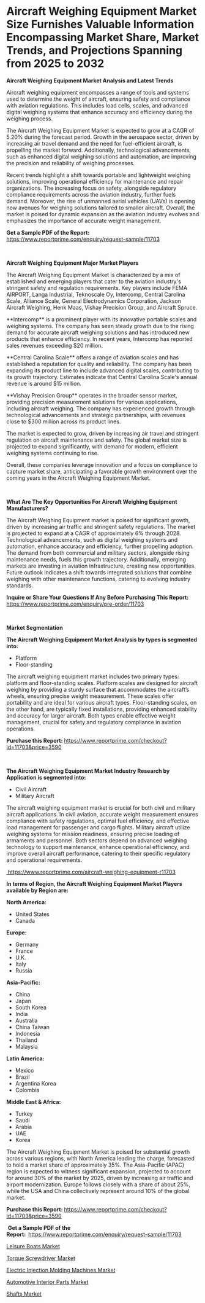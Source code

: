 <p><h1>Aircraft Weighing Equipment Market Size Furnishes Valuable Information Encompassing Market Share, Market Trends, and Projections Spanning from 2025 to 2032</h1></p><p><strong>Aircraft Weighing Equipment Market Analysis and Latest Trends</strong></p>
<p><p>Aircraft weighing equipment encompasses a range of tools and systems used to determine the weight of aircraft, ensuring safety and compliance with aviation regulations. This includes load cells, scales, and advanced digital weighing systems that enhance accuracy and efficiency during the weighing process.</p><p>The Aircraft Weighing Equipment Market is expected to grow at a CAGR of 5.20% during the forecast period. Growth in the aerospace sector, driven by increasing air travel demand and the need for fuel-efficient aircraft, is propelling the market forward. Additionally, technological advancements, such as enhanced digital weighing solutions and automation, are improving the precision and reliability of weighing processes.</p><p>Recent trends highlight a shift towards portable and lightweight weighing solutions, improving operational efficiency for maintenance and repair organizations. The increasing focus on safety, alongside regulatory compliance requirements across the aviation industry, further fuels demand. Moreover, the rise of unmanned aerial vehicles (UAVs) is opening new avenues for weighing solutions tailored to smaller aircraft. Overall, the market is poised for dynamic expansion as the aviation industry evolves and emphasizes the importance of accurate weight management.</p></p>
<p><strong>Get a Sample PDF of the Report:&nbsp;</strong> <a href="https://www.reportprime.com/enquiry/request-sample/11703?utm_campaign=2516&utm_medium=2&utm_source=Github&utm_content=ia&utm_term=17032025&utm_id=aircraft-weighing-equipment">https://www.reportprime.com/enquiry/request-sample/11703</a></p>
<p>&nbsp;</p>
<p><strong>Aircraft Weighing Equipment Major Market Players</strong></p>
<p><p>The Aircraft Weighing Equipment Market is characterized by a mix of established and emerging players that cater to the aviation industry's stringent safety and regulation requirements. Key players include FEMA AIRPORT, Langa Industrial, Teknoscale Oy, Intercomp, Central Carolina Scale, Alliance Scale, General Electrodynamics Corporation, Jackson Aircraft Weighing, Henk Maas, Vishay Precision Group, and Aircraft Spruce.</p><p>**Intercomp** is a prominent player with its innovative portable scales and weighing systems. The company has seen steady growth due to the rising demand for accurate aircraft weighing solutions and has introduced new products that enhance efficiency. In recent years, Intercomp has reported sales revenues exceeding $20 million.</p><p>**Central Carolina Scale** offers a range of aviation scales and has established a reputation for quality and reliability. The company has been expanding its product line to include advanced digital scales, contributing to its growth trajectory. Estimates indicate that Central Carolina Scale's annual revenue is around $15 million.</p><p>**Vishay Precision Group** operates in the broader sensor market, providing precision measurement solutions for various applications, including aircraft weighing. The company has experienced growth through technological advancements and strategic partnerships, with revenues close to $300 million across its product lines.</p><p>The market is expected to grow, driven by increasing air travel and stringent regulation on aircraft maintenance and safety. The global market size is projected to expand significantly, with demand for modern, efficient weighing systems continuing to rise. </p><p>Overall, these companies leverage innovation and a focus on compliance to capture market share, anticipating a favorable growth environment over the coming years in the Aircraft Weighing Equipment Market.</p></p>
<p>&nbsp;</p>
<p><strong>What Are The Key Opportunities For Aircraft Weighing Equipment Manufacturers?</strong></p>
<p><p>The Aircraft Weighing Equipment market is poised for significant growth, driven by increasing air traffic and stringent safety regulations. The market is projected to expand at a CAGR of approximately 6% through 2028. Technological advancements, such as digital weighing systems and automation, enhance accuracy and efficiency, further propelling adoption. The demand from both commercial and military sectors, alongside rising maintenance needs, fuels this growth trajectory. Additionally, emerging markets are investing in aviation infrastructure, creating new opportunities. Future outlook indicates a shift towards integrated solutions that combine weighing with other maintenance functions, catering to evolving industry standards.</p></p>
<p><strong>Inquire or Share Your Questions If Any Before Purchasing This Report:</strong> <a href="https://www.reportprime.com/enquiry/pre-order/11703?utm_campaign=2516&utm_medium=2&utm_source=Github&utm_content=ia&utm_term=17032025&utm_id=aircraft-weighing-equipment">https://www.reportprime.com/enquiry/pre-order/11703</a></p>
<p>&nbsp;</p>
<p><strong>Market Segmentation</strong></p>
<p><strong>The Aircraft Weighing Equipment Market Analysis by types is segmented into:</strong></p>
<p><ul><li>Platform</li><li>Floor-standing</li></ul></p>
<p><p>The aircraft weighing equipment market includes two primary types: platform and floor-standing scales. Platform scales are designed for aircraft weighing by providing a sturdy surface that accommodates the aircraft’s wheels, ensuring precise weight measurement. These scales offer portability and are ideal for various aircraft types. Floor-standing scales, on the other hand, are typically fixed installations, providing enhanced stability and accuracy for larger aircraft. Both types enable effective weight management, crucial for safety and regulatory compliance in aviation operations.</p></p>
<p><strong>Purchase this Report:&nbsp;</strong><a href="https://www.reportprime.com/checkout?id=11703&price=3590&utm_campaign=2516&utm_medium=2&utm_source=Github&utm_content=ia&utm_term=17032025&utm_id=aircraft-weighing-equipment">https://www.reportprime.com/checkout?id=11703&price=3590</a></p>
<p>&nbsp;</p>
<p><strong>The Aircraft Weighing Equipment Market Industry Research by Application is segmented into:</strong></p>
<p><ul><li>Civil Aircraft</li><li>Military Aircraft</li></ul></p>
<p><p>The aircraft weighing equipment market is crucial for both civil and military aircraft applications. In civil aviation, accurate weight measurement ensures compliance with safety regulations, optimal fuel efficiency, and effective load management for passenger and cargo flights. Military aircraft utilize weighing systems for mission readiness, ensuring precise loading of armaments and personnel. Both sectors depend on advanced weighing technology to support maintenance, enhance operational efficiency, and improve overall aircraft performance, catering to their specific regulatory and operational requirements.</p></p>
<p><a href="https://www.reportprime.com/aircraft-weighing-equipment-r11703?utm_campaign=2516&utm_medium=2&utm_source=Github&utm_content=ia&utm_term=17032025&utm_id=aircraft-weighing-equipment">&nbsp;https://www.reportprime.com/aircraft-weighing-equipment-r11703</a></p>
<p><strong>In terms of Region, the Aircraft Weighing Equipment Market Players available by Region are:</strong></p>
<p>
    <p> <strong> North America: </strong>
        <ul>
            <li>United States</li>
            <li>Canada</li>
        </ul>
        </p> 
    <p> <strong> Europe: </strong>
        <ul>
            <li>Germany</li>
            <li>France</li>
            <li>U.K.</li>
            <li>Italy</li>
            <li>Russia</li>
        </ul>
        </p> 
    <p> <strong> Asia-Pacific: </strong>
        <ul>
            <li>China</li>
            <li>Japan</li>
            <li>South Korea</li>
            <li>India</li>
            <li>Australia</li>
            <li>China Taiwan</li>
            <li>Indonesia</li>
            <li>Thailand</li>
            <li>Malaysia</li>
        </ul>
        </p> 
    <p> <strong> Latin America: </strong>
        <ul>
            <li>Mexico</li>
            <li>Brazil</li>
            <li>Argentina Korea</li>
            <li>Colombia</li>
        </ul>
        </p> 
    <p> <strong> Middle East & Africa: </strong>
        <ul>
            <li>Turkey</li>
            <li>Saudi</li>
            <li>Arabia</li>
            <li>UAE</li>
            <li>Korea</li>
        </ul>
    </p>
    </p>
<p><p>The Aircraft Weighing Equipment Market is poised for substantial growth across various regions, with North America leading the charge, forecasted to hold a market share of approximately 35%. The Asia-Pacific (APAC) region is expected to witness significant expansion, projected to account for around 30% of the market by 2025, driven by increasing air traffic and airport modernization. Europe follows closely with a share of about 25%, while the USA and China collectively represent around 10% of the global market.</p></p>
<p><strong>Purchase this Report: </strong><a href="https://www.reportprime.com/checkout?id=11703&price=3590&utm_campaign=2516&utm_medium=2&utm_source=Github&utm_content=ia&utm_term=17032025&utm_id=aircraft-weighing-equipment">https://www.reportprime.com/checkout?id=11703&price=3590</a></p>
<p>&nbsp;<strong>Get a Sample PDF of the Report:&nbsp;&nbsp;</strong><a href="https://www.reportprime.com/enquiry/request-sample/11703?utm_campaign=2516&utm_medium=2&utm_source=Github&utm_content=ia&utm_term=17032025&utm_id=aircraft-weighing-equipment">https://www.reportprime.com/enquiry/request-sample/11703</a></p>
<p><strong></strong></p>
<p><p><a href="https://github.com/grevecodeeol/Market-Research-Report-List-1/blob/main/leisure-boats-market.md?utm_campaign=2516&utm_medium=2&utm_source=Github&utm_content=ia&utm_term=17032025&utm_id=aircraft-weighing-equipment">Leisure Boats Market</a></p><p><a href="https://www.linkedin.com/pulse/torque-screwdriver-market-analysis-sizetrends-size-forecast-increasing-vmise?utm_campaign=2516&utm_medium=2&utm_source=Github&utm_content=ia&utm_term=17032025&utm_id=aircraft-weighing-equipment">Torque Screwdriver Market</a></p><p><a href="https://www.linkedin.com/pulse/analyzing-electric-injection-molding-machines-market-size-h8nqe?utm_campaign=2516&utm_medium=2&utm_source=Github&utm_content=ia&utm_term=17032025&utm_id=aircraft-weighing-equipment">Electric Injection Molding Machines Market</a></p><p><a href="https://github.com/calizlewin2f/Market-Research-Report-List-1/blob/main/automotive-interior-parts-market.md?utm_campaign=2516&utm_medium=2&utm_source=Github&utm_content=ia&utm_term=17032025&utm_id=aircraft-weighing-equipment">Automotive Interior Parts Market</a></p><p><a href="https://www.linkedin.com/pulse/pulse-shafts-rhythms-change-market-resonance-2025-2032-analytiki-2nlwe?utm_campaign=2516&utm_medium=2&utm_source=Github&utm_content=ia&utm_term=17032025&utm_id=aircraft-weighing-equipment">Shafts Market</a></p></p>